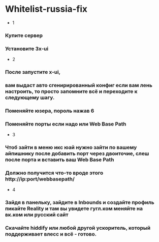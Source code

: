# Whitelist-russia-fix
- 1
### Купите сервер
### Установите  3x-ui
 - 2
### После запустите x-ui,
### вам выдаст авто сгенирированный конфиг если вам лень настроить, то просто запомните всё и переходите к следующему шагу.
### Поменяйте юзера, пороль нажав 6
### Поменяйте порты если надо или Web Base Path
- 3
### Чтоб зайти в меню икс юай нужно зайти по вашему айпишнику после добавить порт через двоиточие, слеш после порта и вставить ваш Web Base Path
### Должно получится что-то вроде этого http://ip:port/webbasepath/
- 4
### Зайдя в панельку, зайдите в Inbounds и создайте профиль пикайте Reality и там вы увидете гугл.ком меняйте на вк.ком или русский сайт
### Скачайте hiddify или любой другой ускоритель, который поддерживает влесс и всё - готово.
